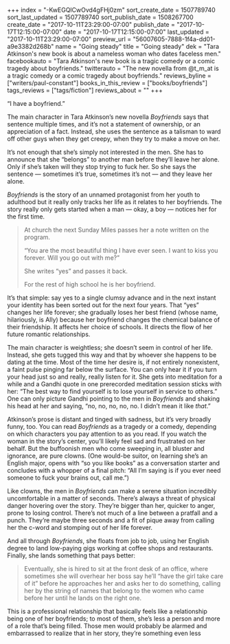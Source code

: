 +++
index = "-KwEGQlCwOvd4gFHj0zm"
sort_create_date = 1507789740
sort_last_updated = 1507789740
sort_publish_date = 1508267700
create_date = "2017-10-11T23:29:00-07:00"
publish_date = "2017-10-17T12:15:00-07:00"
date = "2017-10-17T12:15:00-07:00"
last_updated = "2017-10-11T23:29:00-07:00"
preview_url = "56007605-7888-1f4a-dd01-a9e3382d268b"
name = "Going steady"
title = "Going steady"
dek = "Tara Atkinson's new book is about a nameless woman who dates faceless men."
facebookauto = "Tara Atkinson's new book is a tragic comedy or a comic tragedy about boyfriends."
twitterauto = "The new novella from @t_m_at is a tragic comedy or a comic tragedy about boyfriends."
reviews_byline = ["writers/paul-constant"]
books_in_this_review = ["books/boyfriends"]
tags_reviews = ["tags/fiction"]
reviews_about = ""
+++

“I have a boyfriend.”

The main character in Tara Atkinson’s new novella *Boyfriends* says that sentence multiple times, and it’s not a statement of ownership, or an appreciation of a fact. Instead, she uses the sentence as a talisman to ward off other guys when they get creepy, when they try to make a move on her. 

It’s not enough that she’s simply not interested in the men. She has to announce that she “belongs” to another man before they’ll leave her alone. Only if she’s taken will they stop trying to fuck her. So she says the sentence — sometimes it’s true, sometimes it’s not — and they leave her alone.

*Boyfriends* is the story of an unnamed protagonist from her youth to adulthood but it really only tracks her life as it relates to her boyfriends. The story really only gets started when a man — okay, a boy — notices her for the first time.

<blockquote><p>At church the next Sunday Miles passes her a note written on the program.</p>

<p>“You are the most beautiful thing I have ever seen. I want to kiss you forever. Will you go out with me?”</p>

<p>She writes “yes” and passes it back.</p>

<p>For the rest of high school he is her boyfriend.</p></blockquote>

It’s that simple: say yes to a single clumsy advance and in the next instant your identity has been sorted out for the next four years. That “yes” changes her life forever; she gradually loses her best friend (whose name, hilariously, is Ally) because her boyfriend changes the chemical balance of their friendship. It affects her choice of schools. It directs the flow of her future romantic relationships.

The main character is weightless; she doesn’t seem in control of her life. Instead, she gets tugged this way and that by whoever she happens to be dating at the time. Most of the time her desire is, if not entirely nonexistent, a faint pulse pinging far below the surface. You can only hear it if you turn your head just so and really, really listen for it. She gets into meditation for a while and a Gandhi quote in one prerecorded meditation session sticks with her: “The best way to find yourself is to lose yourself in service to others.” One can only picture Gandhi pointing to the men in *Boyfriends* and shaking his head at her and saying, “no, no, no, no, no. I didn’t mean it like *that*.”

Atkinson’s prose is distant and tinged with sadness, but it’s very broadly funny, too. You can read *Boyfriends* as a tragedy or a comedy, depending on which characters you pay attention to as you read. If you watch the woman in the story’s center, you’ll likely feel sad and frustrated on her behalf. But the buffoonish men who come sweeping in, all bluster and ignorance, are pure clowns. (One would-be suitor, on learning she’s an English major, opens with “so you like books” as a conversation starter and concludes with a whopper of a final pitch: “All I’m saying is if you ever need someone to fuck your brains out, call me.”)

Like clowns, the men in *Boyfriends* can make a serene situation incredibly uncomfortable in a matter of seconds. There’s always a threat of physical danger hovering over the story. They’re bigger than her, quicker to anger, prone to losing control. There’s not much of a line between a pratfall and a punch. They’re maybe three seconds and a fit of pique away from calling her the c-word and stomping out of her life forever.

And all through *Boyfriends*, she floats from job to job, using her English degree to land low-paying gigs working at coffee shops and restaurants. Finally, she lands something that pays better:

<blockquote>Eventually, she is hired to sit at the front desk of an office, where sometimes she will overhear her boss say he’ll “have the girl take care of it” before he approaches her and asks her to do something, calling her by the string of names that belong to the women who came before her until he lands on the right one.</blockquote>

This is a professional relationship that basically feels like a relationship being one of her boyfriends; to most of them, she’s less a person and more of a role that’s being filled. Those men would probably be alarmed and embarrassed to realize that in her story, they’re something even less 